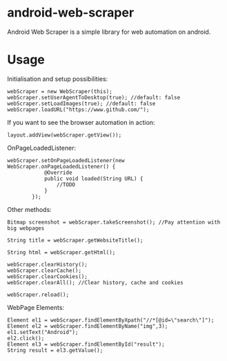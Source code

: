 # android-web-scraper
Android Web Scraper is a simple library for web automation on android.
# Usage
Initialisation and setup possibilities:
```
webScraper = new WebScraper(this);
webScraper.setUserAgentToDesktop(true); //default: false
webScraper.setLoadImages(true); //default: false
webScraper.loadURL("https://www.github.com/");
```
If you want to see the browser automation in action:
```
layout.addView(webScraper.getView());
```
OnPageLoadedListener:
```
webScraper.setOnPageLoadedListener(new WebScraper.onPageLoadedListener() {
            @Override
            public void loaded(String URL) {
                //TODO
            }
        });
```
Other methods:
```
Bitmap screenshot = webScraper.takeScreenshot(); //Pay attention with big webpages
```
```
String title = webScraper.getWebsiteTitle();
```
```
String html = webScraper.getHtml();
```
```
webScraper.clearHistory();
webScraper.clearCache();
webScraper.clearCookies();
webScraper.clearAll(); //Clear history, cache and cookies
```
```
webScraper.reload();
```
WebPage Elements:
```
Element el1 = webScraper.findElementByXpath("//*[@id=\"search\"]");
Element el2 = webScraper.findElementByName("img",3);
el1.setText("Android");
el2.click();
Element el3 = webScraper.findElementById("result");
String result = el3.getValue();
```

